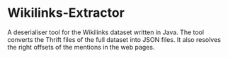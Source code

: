# Wikilinks-Extractor

A deserialiser tool for the Wikilinks dataset written in Java.
The tool converts the Thrift files of the full dataset into JSON files. It also resolves the right offsets of the mentions in the web pages.

 



